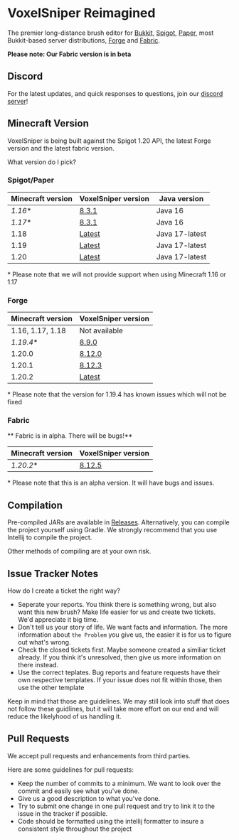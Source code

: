 VoxelSniper Reimagined
============
The premier long-distance brush editor
for [Bukkit](https://bukkit.org/), [Spigot](https://www.spigotmc.org/), [Paper](https://papermc.io/),
most Bukkit-based server distributions, [Forge](https://files.minecraftforge.net/net/minecraftforge/forge/)
and [Fabric](https://fabricmc.net/).

**Please note: Our Fabric version is in beta**

Discord
-------
For the latest updates, and quick responses to questions, join
our [discord server](https://discord.com/invite/YDjykYsAFF)!

Minecraft Version
------------------
VoxelSniper is being built against the Spigot 1.20 API, the latest Forge version and the latest fabric version.

What version do I pick?

### Spigot/Paper

| Minecraft version | VoxelSniper version                                                                | Java version   |
|-------------------|------------------------------------------------------------------------------------|----------------|
| *1.16*\*          | [8.3.1](https://github.com/KevinDaGame/VoxelSniper-Reimagined/releases/tag/v8.3.1) | Java 16        |
| *1.17*\*          | [8.3.1](https://github.com/KevinDaGame/VoxelSniper-Reimagined/releases/tag/v8.3.1) | Java 16        |
| 1.18              | [Latest](https://github.com/KevinDaGame/VoxelSniper-Reimagined/releases/latest)    | Java 17-latest |
| 1.19              | [Latest](https://github.com/KevinDaGame/VoxelSniper-Reimagined/releases/latest)    | Java 17-latest |
| 1.20              | [Latest](https://github.com/KevinDaGame/VoxelSniper-Reimagined/releases/latest)    | Java 17-latest |

\* Please note that we will not provide support when using Minecraft 1.16 or 1.17

### Forge

| Minecraft version | VoxelSniper version                                                                  |
|-------------------|--------------------------------------------------------------------------------------|
| 1.16, 1.17, 1.18  | Not available                                                                        |
| *1.19.4*\*        | [8.9.0](https://github.com/KevinDaGame/VoxelSniper-Reimagined/releases/tag/v8.9.0)   |
| 1.20.0            | [8.12.0](https://github.com/KevinDaGame/VoxelSniper-Reimagined/releases/tag/v8.12.0) |
| 1.20.1            | [8.12.3](https://github.com/KevinDaGame/VoxelSniper-Reimagined/releases/tag/v8.12.3) |
| 1.20.2            | [Latest](https://github.com/KevinDaGame/VoxelSniper-Reimagined/releases/latest)      |

\* Please note that the version for 1.19.4 has known issues which will not be fixed

### Fabric

** Fabric is in alpha. There will be bugs!**

| Minecraft version | VoxelSniper version                                                                  |
|-------------------|--------------------------------------------------------------------------------------|
| *1.20.2*\*        | [8.12.5](https://github.com/KevinDaGame/VoxelSniper-Reimagined/releases/tag/v8.12.5) |

\* Please note that this is an alpha version. It will have bugs and issues.

Compilation
-----------
Pre-compiled JARs are available in [Releases](https://github.com/KevinDaGame/VoxelSniper/releases).
Alternatively, you can compile the project yourself using Gradle.
We strongly recommend that you use Intellij to compile the project.

Other methods of compiling are at your own risk.

Issue Tracker Notes
-------------------
How do I create a ticket the right way?

- Seperate your reports. You think there is something wrong, but also want this new brush? Make life easier for us and
  create two tickets. We'd appreciate it big time.
- Don't tell us your story of life. We want facts and information. The more information about `the Problem` you give us,
  the easier it is for us to figure out what's wrong.
- Check the closed tickets first. Maybe someone created a similiar ticket already. If you think it's unresolved, then
  give us more information on there instead.
- Use the correct teplates. Bug reports and feature requests have their own respective templates. If your issue does not
  fit within those, then use the other template

Keep in mind that those are guidelines.
We may still look into stuff that does not follow these guidlines, but it will take more effort on our end and will
reduce the likelyhood of us handling it.

Pull Requests
-------------
We accept pull requests and enhancements from third parties.

Here are some guidelines for pull requests:

- Keep the number of commits to a minimum. We want to look over the commit and easily see what you've done.
- Give us a good description to what you've done.
- Try to submit one change in one pull request and try to link it to the issue in the tracker if possible.
- Code should be formatted using the intellij formatter to insure a consistent style throughout the project
